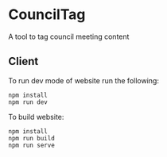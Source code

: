 # CouncilTag
A tool to tag council meeting content

## Client
To run dev mode of website run the following:
```
npm install
npm run dev
```

To build website:
```
npm install
npm run build
npm run serve
```